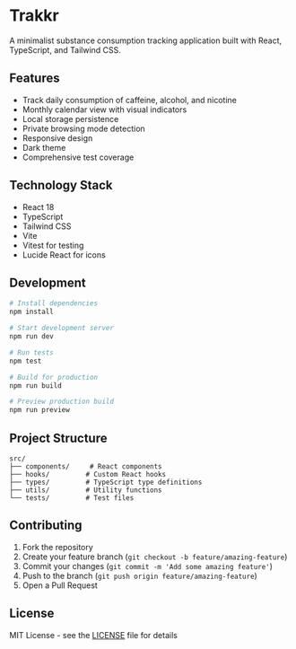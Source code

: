 # Trakkr

A minimalist substance consumption tracking application built with React, TypeScript, and Tailwind CSS.

## Features

- Track daily consumption of caffeine, alcohol, and nicotine
- Monthly calendar view with visual indicators
- Local storage persistence
- Private browsing mode detection
- Responsive design
- Dark theme
- Comprehensive test coverage

## Technology Stack

- React 18
- TypeScript
- Tailwind CSS
- Vite
- Vitest for testing
- Lucide React for icons

## Development

```bash
# Install dependencies
npm install

# Start development server
npm run dev

# Run tests
npm test

# Build for production
npm run build

# Preview production build
npm run preview
```

## Project Structure

```
src/
├── components/     # React components
├── hooks/         # Custom React hooks
├── types/         # TypeScript type definitions
├── utils/         # Utility functions
└── tests/         # Test files
```

## Contributing

1. Fork the repository
2. Create your feature branch (`git checkout -b feature/amazing-feature`)
3. Commit your changes (`git commit -m 'Add some amazing feature'`)
4. Push to the branch (`git push origin feature/amazing-feature`)
5. Open a Pull Request

## License

MIT License - see the [LICENSE](LICENSE) file for details